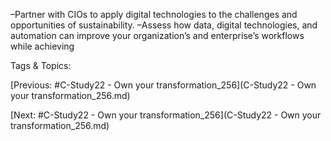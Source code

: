  –Partner with CIOs to apply digital technologies to 
the challenges and opportunities of sustainability.
 –Assess how data, digital technologies, and 
automation can improve your organization’s 
and enterprise’s workflows while achieving 

   Tags & Topics:
   

[Previous: #C-Study22 - Own your transformation_256](C-Study22 - Own your transformation_256.md)

[Next: #C-Study22 - Own your transformation_256](C-Study22 - Own your transformation_256.md)